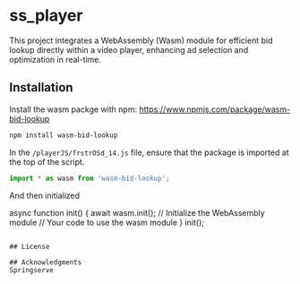 # ss_player

This project integrates a WebAssembly (Wasm) module for efficient bid lookup directly within a video player, enhancing ad selection and optimization in real-time.

## Installation

Install the wasm packge with npm: https://www.npmjs.com/package/wasm-bid-lookup

```bash
npm install wasm-bid-lookup
```

In the ```/playerJS/frstrOSd_14.js``` file, ensure that the package is imported at the top of the script.

```javascript
import * as wasm from 'wasm-bid-lookup';
```

And then initialized

async function init() {
  await wasm.init(); // Initialize the WebAssembly module
  // Your code to use the wasm module
}
init();
```

## License

## Acknowledgments
Springserve
